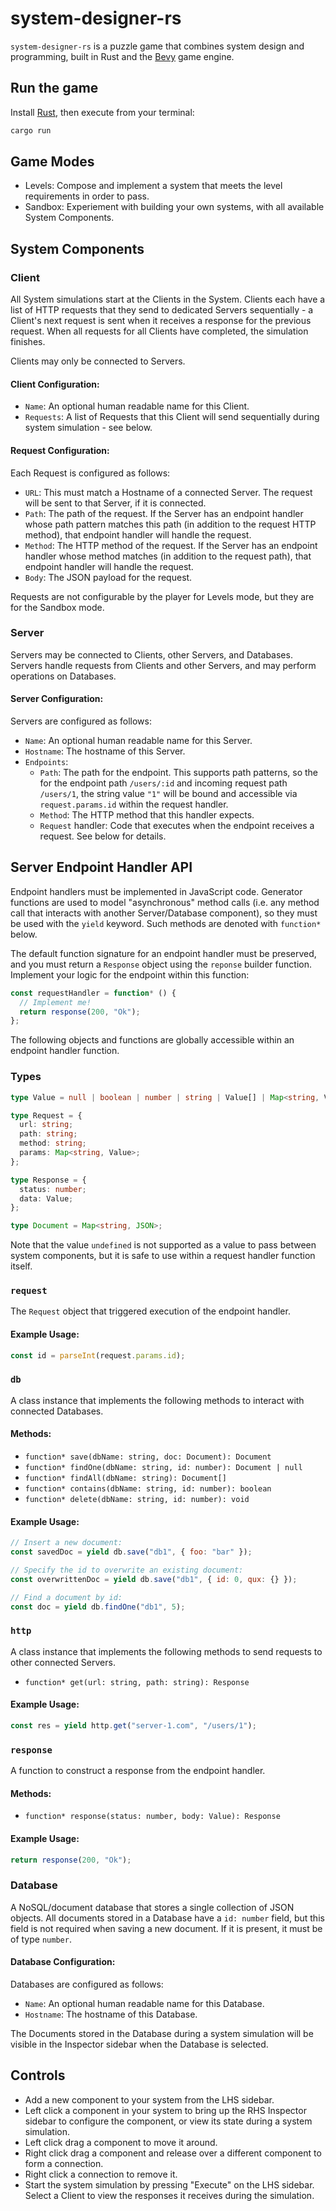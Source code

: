 # system-designer-rs

`system-designer-rs` is a puzzle game that combines system design and programming, built in Rust and the [Bevy](https://bevyengine.org/) game engine.

## Run the game

Install [Rust](https://www.rust-lang.org/tools/install), then execute from your terminal:

```bash
cargo run
```

## Game Modes

- Levels: Compose and implement a system that meets the level requirements in order to pass.
- Sandbox: Experiement with building your own systems, with all available System Components.

## System Components

### Client

All System simulations start at the Clients in the System. Clients each have a list of HTTP requests that they send to dedicated Servers sequentially - a Client's next request is sent when it receives a response for the previous request. When all requests for all Clients have completed, the simulation finishes.

Clients may only be connected to Servers.

#### Client Configuration:

- `Name`: An optional human readable name for this Client.
- `Requests`: A list of Requests that this Client will send sequentially during system simulation - see below.

#### Request Configuration:

Each Request is configured as follows:

- `URL`: This must match a Hostname of a connected Server. The request will be sent to that Server, if it is connected.
- `Path`: The path of the request. If the Server has an endpoint handler whose path pattern matches this path (in addition to the request HTTP method), that endpoint handler will handle the request.
- `Method`: The HTTP method of the request. If the Server has an endpoint handler whose method matches (in addition to the request path), that endpoint handler will handle the request.
- `Body`: The JSON payload for the request.

Requests are not configurable by the player for Levels mode, but they are for the Sandbox mode.

### Server

Servers may be connected to Clients, other Servers, and Databases. Servers handle requests from Clients and other Servers, and may perform operations on Databases.

#### Server Configuration:

Servers are configured as follows:

- `Name`: An optional human readable name for this Server.
- `Hostname`: The hostname of this Server.
- `Endpoints`:
  - `Path`: The path for the endpoint. This supports path patterns, so the for the endpoint path `/users/:id` and incoming request path `/users/1`, the string value `"1"` will be bound and accessible via `request.params.id` within the request handler.
  - `Method`: The HTTP method that this handler expects.
  - `Request` handler: Code that executes when the endpoint receives a request. See below for details.

## Server Endpoint Handler API

Endpoint handlers must be implemented in JavaScript code. Generator functions are used to model "asynchronous" method calls (i.e. any method call that interacts with another Server/Database component), so they must be used with the `yield` keyword. Such methods are denoted with `function*` below.

The default function signature for an endpoint handler must be preserved, and you must return a `Response` object using the `reponse` builder function. Implement your logic for the endpoint within this function:

```javascript
const requestHandler = function* () {
  // Implement me!
  return response(200, "Ok");
};
```

The following objects and functions are globally accessible within an endpoint handler function.

### Types

```typescript
type Value = null | boolean | number | string | Value[] | Map<string, Value>;

type Request = {
  url: string;
  path: string;
  method: string;
  params: Map<string, Value>;
};

type Response = {
  status: number;
  data: Value;
};

type Document = Map<string, JSON>;
```

Note that the value `undefined` is not supported as a value to pass between system components, but it is safe to use within a request handler function itself.

### `request`

The `Request` object that triggered execution of the endpoint handler.

#### Example Usage:

```javascript
const id = parseInt(request.params.id);
```

### `db`

A class instance that implements the following methods to interact with connected Databases.

#### Methods:

- `function* save(dbName: string, doc: Document): Document`
- `function* findOne(dbName: string, id: number): Document | null`
- `function* findAll(dbName: string): Document[]`
- `function* contains(dbName: string, id: number): boolean`
- `function* delete(dbName: string, id: number): void`

#### Example Usage:

```javascript
// Insert a new document:
const savedDoc = yield db.save("db1", { foo: "bar" });

// Specify the id to overwrite an existing document:
const overwrittenDoc = yield db.save("db1", { id: 0, qux: {} });

// Find a document by id:
const doc = yield db.findOne("db1", 5);
```

### `http`

A class instance that implements the following methods to send requests to other connected Servers.

- `function* get(url: string, path: string): Response`

#### Example Usage:

```javascript
const res = yield http.get("server-1.com", "/users/1");
```

### `response`

A function to construct a response from the endpoint handler.

#### Methods:

- `function* response(status: number, body: Value): Response`

#### Example Usage:

```javascript
return response(200, "Ok");
```

### Database

A NoSQL/document database that stores a single collection of JSON objects. All documents stored in a Database have a `id: number` field, but this field is not required when saving a new document. If it is present, it must be of type `number`.

#### Database Configuration:

Databases are configured as follows:

- `Name`: An optional human readable name for this Database.
- `Hostname`: The hostname of this Database.

The Documents stored in the Database during a system simulation will be visible in the Inspector sidebar when the Database is selected.

## Controls

- Add a new component to your system from the LHS sidebar.
- Left click a component in your system to bring up the RHS Inspector sidebar to configure the component, or view its state during a system simulation.
- Left click drag a component to move it around.
- Right click drag a component and release over a different component to form a connection.
- Right click a connection to remove it.
- Start the system simulation by pressing "Execute" on the LHS sidebar. Select a Client to view the responses it receives during the simulation.
